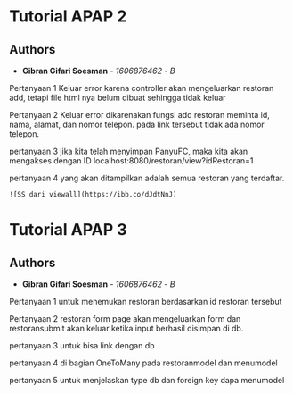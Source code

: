 # Tutorial APAP 2
## Authors
* **Gibran Gifari Soesman** - *1606876462* - *B*

Pertanyaan 1
    Keluar error karena controller akan mengeluarkan restoran add, tetapi file html nya belum dibuat sehingga tidak keluar

Pertanyaan 2
    Keluar error dikarenakan fungsi add restoran meminta id, nama, alamat, dan nomor telepon. pada link tersebut tidak ada nomor telepon.

pertanyaan 3
    jika kita telah menyimpan PanyuFC, maka kita akan mengakses dengan ID
    localhost:8080/restoran/view?idRestoran=1

pertanyaan 4
    yang akan ditampilkan adalah semua restoran yang terdaftar.

    ![SS dari viewall](https://ibb.co/dJdtNnJ)


# Tutorial APAP 3
## Authors
* **Gibran Gifari Soesman** - *1606876462* - *B*

Pertanyaan 1
untuk menemukan restoran berdasarkan id restoran tersebut

Pertanyaan 2
restoran form page akan mengeluarkan form dan restoransubmit akan keluar ketika input berhasil disimpan di db.

pertanyaan 3
untuk bisa link dengan db

pertanyaan 4
di bagian OneToMany pada restoranmodel dan menumodel

pertanyaan 5
untuk menjelaskan type db dan foreign key dapa menumodel


     